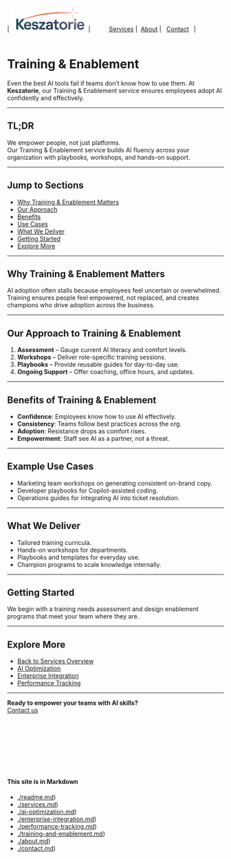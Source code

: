 | <img src="../Keszatorie_logo.png" alt="Keszatorie Logo" height="60">| &nbsp;&nbsp;&nbsp;&nbsp;&nbsp;&nbsp;&nbsp;&nbsp;&nbsp;&nbsp;[Services](/services/) |&nbsp;&nbsp;[About](../about.md) |&nbsp;&nbsp; [Contact](../contact.md) &nbsp;&nbsp;|
<br><br>

# Training & Enablement

Even the best AI tools fail if teams don’t know how to use them. At **Keszatorie**, our Training & Enablement service ensures employees adopt AI confidently and effectively.

---

## TL;DR
We empower people, not just platforms.  
Our Training & Enablement service builds AI fluency across your organization with playbooks, workshops, and hands-on support.

---

## Jump to Sections
- [Why Training & Enablement Matters](#why-training--enablement-matters)  
- [Our Approach](#our-approach-to-training--enablement)  
- [Benefits](#benefits-of-training--enablement)  
- [Use Cases](#example-use-cases)  
- [What We Deliver](#what-we-deliver)  
- [Getting Started](#getting-started)  
- [Explore More](#explore-more)  

---

## Why Training & Enablement Matters
AI adoption often stalls because employees feel uncertain or overwhelmed. Training ensures people feel empowered, not replaced, and creates champions who drive adoption across the business.

---

## Our Approach to Training & Enablement
1. **Assessment** – Gauge current AI literacy and comfort levels.  
2. **Workshops** – Deliver role-specific training sessions.  
3. **Playbooks** – Provide reusable guides for day-to-day use.  
4. **Ongoing Support** – Offer coaching, office hours, and updates.

---

## Benefits of Training & Enablement
- **Confidence**: Employees know how to use AI effectively.  
- **Consistency**: Teams follow best practices across the org.  
- **Adoption**: Resistance drops as comfort rises.  
- **Empowerment**: Staff see AI as a partner, not a threat.  

---

## Example Use Cases
- Marketing team workshops on generating consistent on-brand copy.  
- Developer playbooks for Copilot-assisted coding.  
- Operations guides for integrating AI into ticket resolution.  

---

## What We Deliver
- Tailored training curricula.  
- Hands-on workshops for departments.  
- Playbooks and templates for everyday use.  
- Champion programs to scale knowledge internally.  

---

## Getting Started
We begin with a training needs assessment and design enablement programs that meet your team where they are.

---

## Explore More
- [Back to Services Overview](/)  
- [AI Optimization](./ai-optimization.md)  
- [Enterprise Integration](./enterprise-integration.md)  
- [Performance Tracking](./performance-tracking.md)  

---

**Ready to empower your teams with AI skills?**  
[Contact us](../contact.md)

<br><br><br><br>
---
#### This site is in Markdown
- [./readme.md](https://keszatorie.com/readme.md))
- [./services.md](https://keszatorie.com/services/index.md))
- [./ai-optimization.md](https://keszatorie.com/services/ai-optimization.md))
- [./enterprise-integration.md](https://keszatorie.com/services/enterprise-integration.md))
- [./performance-tracking.md](https://keszatorie.com/services/performance-tracking.md))
- [./training-and-enablement.md](https://keszatorie.com/services/training-and-enablement.md))
- [./about.md](https://keszatorie.com/about.md))  
- [./contact.md](https://keszatorie.com/contact.md))  
